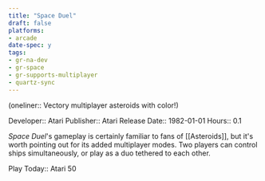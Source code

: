 ```yaml
---
title: "Space Duel"
draft: false
platforms:
- arcade
date-spec: y
tags:
- gr-na-dev
- gr-space 
- gr-supports-multiplayer
- quartz-sync
---
```


(oneliner:: Vectory multiplayer asteroids with color!)

Developer:: Atari
Publisher:: Atari
Release Date:: 1982-01-01
Hours:: 0.1

*Space Duel*'s gameplay is certainly familiar to fans of [[Asteroids]], but it's worth pointing out for its added multiplayer modes. Two players can control ships simultaneously, or play as a duo tethered to each other.

Play Today:: Atari 50